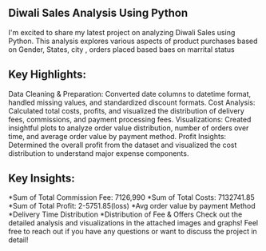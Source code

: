 ## Diwali Sales Analysis Using Python 

I'm excited to share my latest project on analyzing Diwali Sales using Python. This analysis explores various aspects of  product purchases based on Gender, States, city , orders placed based baes on marrital status 


## Key Highlights:
Data Cleaning & Preparation: Converted date columns to datetime format, handled missing values, and standardized discount formats.
Cost Analysis: Calculated total costs, profits, and visualized the distribution of delivery fees, commissions, and payment processing fees.
Visualizations: Created insightful plots to analyze order value distribution, number of orders over time, and average order value by payment method.
Profit Insights: Determined the overall profit from the dataset and visualized the cost distribution to understand major expense components.

## Key Insights:
*Sum of Total Commission Fee: 7126,990
*Sum of Total Costs: 7132741.85
*Sum of Total Profit: 2-5751.85(loss)
*Avg order value by payment Method
*Delivery Time Distribution
*Distribution of Fee & Offers
Check out the detailed analysis and visualizations in the attached images and graphs!
Feel free to reach out if you have any questions or want to discuss the project in detail!

